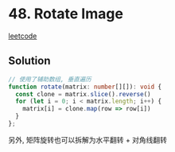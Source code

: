 # 48. Rotate Image

[leetcode](https://leetcode-cn.com/problems/rotate-image/)

## Solution

```ts
// 使用了辅助数组, 垂直遍历
function rotate(matrix: number[][]): void {
  const clone = matrix.slice().reverse()
  for (let i = 0; i < matrix.length; i++) {
    matrix[i] = clone.map(row => row[i])
  }
};

```


另外, 矩阵旋转也可以拆解为水平翻转 + 对角线翻转